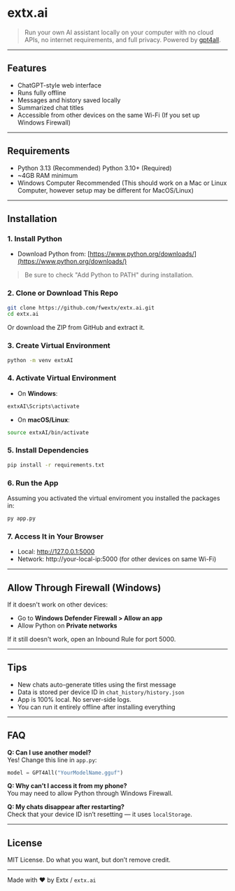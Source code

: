 # extx.ai
> Run your own AI assistant locally on your computer with no cloud APIs, no internet requirements, and full privacy. Powered by [gpt4all](https://github.com/nomic-ai/gpt4all).

---

## Features
- ChatGPT-style web interface
- Runs fully offline
- Messages and history saved locally
- Summarized chat titles
- Accessible from other devices on the same Wi-Fi (If you set up Windows Firewall)

---

## Requirements

- Python 3.13 (Recommended) Python 3.10+ (Required)
- \~4GB RAM minimum
- Windows Computer Recommended (This should work on a Mac or Linux Computer, however setup may be different for MacOS/Linux)

---

## Installation

### 1. **Install Python**

- Download Python from: [https://www.python.org/downloads/](https://www.python.org/downloads/)
> Be sure to check "Add Python to PATH" during installation.

### 2. **Clone or Download This Repo**

```bash
git clone https://github.com/fwextx/extx.ai.git
cd extx.ai
```

Or download the ZIP from GitHub and extract it.

### 3. **Create Virtual Environment**

```bash
python -m venv extxAI
```

### 4. **Activate Virtual Environment**

- On **Windows**:

```bash
extxAI\Scripts\activate
```

- On **macOS/Linux**:

```bash
source extxAI/bin/activate
```

### 5. **Install Dependencies**

```bash
pip install -r requirements.txt
```

### 6. **Run the App**
Assuming you activated the virtual enviroment you installed the packages in:
```bash
py app.py
```

### 7. **Access It in Your Browser**

- Local: http://127.0.0.1:5000
- Network: http://your-local-ip:5000 (for other devices on same Wi-Fi)

---

## Allow Through Firewall (Windows)

If it doesn't work on other devices:

- Go to **Windows Defender Firewall > Allow an app**
- Allow Python on **Private networks**

If it still doesn't work, open an Inbound Rule for port 5000.

---

## Tips

- New chats auto-generate titles using the first message
- Data is stored per device ID in `chat_history/history.json`
- App is 100% local. No server-side logs.
- You can run it entirely offline after installing everything

---

## FAQ

**Q: Can I use another model?**\
Yes! Change this line in `app.py`:

```python
model = GPT4All("YourModelName.gguf")
```

**Q: Why can’t I access it from my phone?**\
You may need to allow Python through Windows Firewall.

**Q: My chats disappear after restarting?**\
Check that your device ID isn’t resetting — it uses `localStorage`.

---

## License

MIT License. Do what you want, but don’t remove credit.

---

Made with ❤️ by Extx / `extx.ai`

